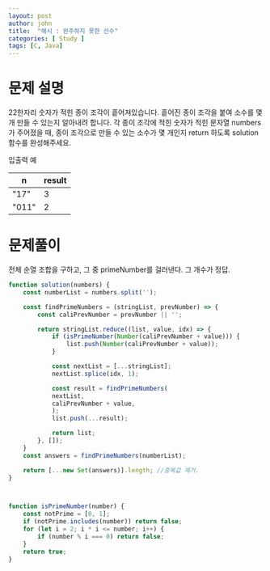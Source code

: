 ```yaml
---
layout: post
author: john
title:  "해시 : 완주하지 못한 선수"
categories: [ Study ]
tags: [C, Java]
---
```



# 문제 설명

 22한자리 숫자가 적힌 종이 조각이 흩어져있습니다. 흩어진 종이 조각을 붙여 소수를 몇 개 만들 수 있는지 알아내려 합니다.
 각 종이 조각에 적힌 숫자가 적힌 문자열 numbers가 주어졌을 때, 종이 조각으로 만들 수 있는 소수가 몇 개인지 return 하도록 solution 함수를 완성해주세요.
  

 입출력 예
 
 | n | result |
 | --- | --- |
 | "17" | 3 |
 | "011" | 2 |
 

# 문제풀이
  전체 순열 조합을 구하고, 그 중 primeNumber를 걸러낸다. 그 개수가 정답.
  
 
```javascript
function solution(numbers) {
    const numberList = numbers.split('');

    const findPrimeNumbers = (stringList, prevNumber) => {
        const caliPrevNumber = prevNumber || '';

        return stringList.reduce((list, value, idx) => {
            if (isPrimeNumber(Number(caliPrevNumber + value))) {
                list.push(Number(caliPrevNumber + value));
            }

            const nextList = [...stringList];
            nextList.splice(idx, 1);

            const result = findPrimeNumbers(
            nextList,
            caliPrevNumber + value,
            );
            list.push(...result);

            return list;
        }, []);
    }
    const answers = findPrimeNumbers(numberList);

    return [...new Set(answers)].length; //중복값 제거.
}



function isPrimeNumber(number) {
    const notPrime = [0, 1];
    if (notPrime.includes(number)) return false;
    for (let i = 2; i * i <= number; i++) {
        if (number % i === 0) return false;
    }
    return true;
}
```
